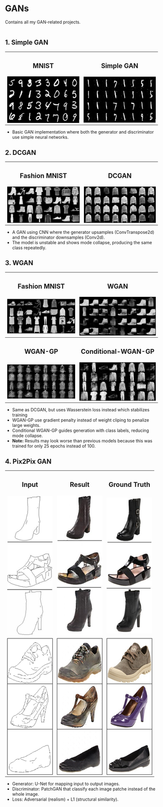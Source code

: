 # GANs  
Contains all my GAN-related projects.</br></br>

## 1. Simple GAN  
<table>
  <tr>
    <th><h2>MNIST</h2></th>
    <th><h2>Simple GAN</h2></th>
  </tr>
  <tr>
    <td><img src="assests/Mnist.JPG" width="400"/></td>
    <td><img src="assests/SimpleGAN_Result.JPG" width="400"/></td>
  </tr>
</table>
<ul>
  <li>Basic GAN implementation where both the generator and discriminator use simple neural networks.</li>
</ul>

## 2. DCGAN  
<table>
  <tr>
    <th><h2>Fashion MNIST</h2></th>
    <th><h2>DCGAN</h2></th>
  </tr>
  <tr>
    <td><img src="assests/DCGAN_FashionMnist.png" width="400"/></td>
    <td><img src="assests/DCGAN_Result.png" width="400"/></td>
  </tr>
</table>
<ul>
  <li>A GAN using CNN where the generator upsamples (ConvTranspose2d) and the discriminator downsamples (Conv2d).</li>
  <li>The model is unstable and shows mode collapse, producing the same class repeatedly.</li>
</ul>

## 3. WGAN  
<table>
  <tr>
    <th><h2>Fashion MNIST</h2></th>
    <th><h2>WGAN</h2></th>
  </tr>
  <tr>
    <td><img src="assests/WGAN_FashionMnist.png" width="400"/></td>
    <td><img src="assests/WGAN_Result.png" width="400"/></td>
  </tr>
  <tr>
    <th><h2>WGAN-GP</h2></th>
    <th><h2>Conditional-WGAN-GP</h2></th>
  </tr>
  <tr>
    <td><img src="assests/WGAN_GP_Result.png" width="400"/></td>
    <td><img src="assests/Conditional_WGAN_GP_Result.png" width="400"/></td>
  </tr>
</table>

<ul>
  <li>Same as DCGAN, but uses Wasserstein loss instead which stabilizes training</li>
  <li>WGAN-GP use gradient penalty instead of weight cliping to penalize large weights.</li>
  <li>Conditional WGAN-GP guides generation with class labels, reducing mode collapse.</li>
  <li><strong>Note:</strong> Results may look worse than previous models because this was trained for only 25 epochs instead of 100.</li>
</ul>

## 4. Pix2Pix GAN  
<table>
  <tr>
    <th><h2>Input</h2></th>
    <th><h2>Result</h2></th>
    <th><h2>Ground Truth</h2></th>
  </tr>
  <tr>
    <td><img src="assests/Pix2PixGAN_Input_1.JPG" width="150"/></td>
    <td><img src="assests/Pix2PixGAN_Result_1.JPG" width="150"/></td>
    <td><img src="assests/Pix2PixGAN_Ground-Truth_1.JPG" width="150"/></td>
  </tr>
  <tr>
    <td><img src="assests/Pix2PixGAN_Input_2.png" width="150"/></td>
    <td><img src="assests/Pix2PixGAN_Result_2.png" width="150"/></td>
    <td><img src="assests/Pix2PixGAN_Ground-Truth_2.png" width="150"/></td>
  </tr>
</table>

<ul>
  <li>Generator: U-Net for mapping input to output images.</li>
  <li>Discriminator: PatchGAN that classify each image patche instead of the whole image.</li>
  <li>Loss: Adversarial (realism) + L1 (structural similarity).</li>
</ul>
